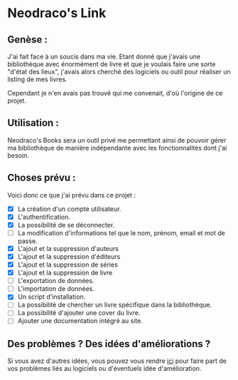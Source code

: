 # Neodraco's Link

## Genèse :

J'ai fait face à un soucis dans ma vie. Etant donné que j'avais une bibliothèque avec énormément de livre et que je voulais faire une sorte "d'état des lieux", j'avais alors cherché des logiciels ou outil pour réaliser un listing de mes livres.

Cependant je n'en avais pas trouvé qui me convenait, d'où l'origine de ce projet.

## Utilisation :

Neodraco's Books sera un outil privé me permettant ainsi de pouvoir gérer ma bibliothèque de manière indépendante avec les fonctionnalités dont j'ai besoin.

## Choses prévu :

Voici donc ce que j'ai prévu dans ce projet :

- [x] La création d'un compte utilisateur.
- [x] L'authentification.
- [x] La possibilité de se déconnecter.
- [ ] La modification d'informations tel que le nom, prénom, email et mot de passe.
- [x] L'ajout et la suppression d'auteurs
- [x] L'ajout et la suppression d'éditeurs
- [x] L'ajout et la suppression de séries
- [x] L'ajout et la suppression de livre
- [ ] L'exportation de données.
- [ ] L'importation de données.
- [x] Un script d'installation.
- [ ] La possibilité de chercher un livre spécifique dans la bibliothèque.
- [ ] La possibilité d'ajouter une cover du livre.
- [ ] Ajouter une documentation intégré au site.

## Des problèmes ? Des idées d'améliorations ?

Si vous avez d'autres idées, vous pouvez vous rendre [ici](https://github.com/TheGuardianLight/NeodracosBook/issues) pour faire part de vos problèmes liés au logiciels ou d'éventuels idée d'amélioration.